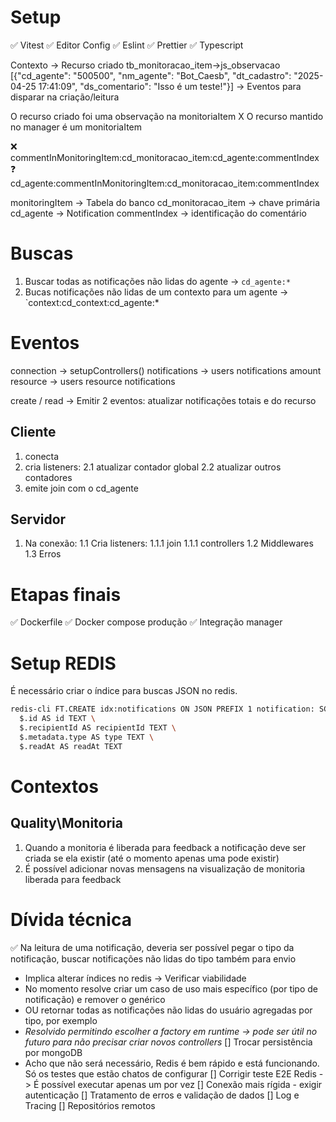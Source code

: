 # Setup

✅ Vitest
✅ Editor Config
✅ Eslint
✅ Prettier
✅ Typescript

Contexto  -> Recurso criado
            tb_monitoracao_item->js_observacao
                                 [{"cd_agente": "500500", "nm_agente": "Bot_Caesb", "dt_cadastro": "2025-04-25 17:41:09", "ds_comentario": "Isso é um teste!"}]
          -> Eventos para disparar na criação/leitura

O recurso criado foi uma observação na monitoriaItem X
O recurso mantido no manager é um monitoriaItem

❌ commentInMonitoringItem:cd_monitoracao_item:cd_agente:commentIndex
❓ cd_agente:commentInMonitoringItem:cd_monitoracao_item:commentIndex

monitoringItem -> Tabela do banco
cd_monitoracao_item -> chave primária
cd_agente -> Notification
commentIndex -> identificação do comentário

# Buscas

1. Buscar todas as notificações não lidas do agente -> `cd_agente:*`
2. Bucas notificações não lidas de um contexto para um agente -> `context:cd_context:cd_agente:*


# Eventos

connection -> setupControllers()
notifications -> users notifications amount
resource -> users resource notifications

create / read -> Emitir 2 eventos: atualizar notificações totais e do recurso

## Cliente

1. conecta
2. cria listeners:
   2.1 atualizar contador global
   2.2 atualizar outros contadores
3. emite join com o cd_agente

## Servidor

1. Na conexão:
  1.1 Cria listeners:
    1.1.1 join
    1.1.1 controllers
  1.2 Middlewares
  1.3 Erros

# Etapas finais
✅ Dockerfile
✅ Docker compose produção
✅ Integração manager

# Setup REDIS
É necessário criar o índice para buscas JSON no redis.
```bash
redis-cli FT.CREATE idx:notifications ON JSON PREFIX 1 notification: SCHEMA \
  $.id AS id TEXT \
  $.recipientId AS recipientId TEXT \
  $.metadata.type AS type TEXT \
  $.readAt AS readAt TEXT
```

# Contextos

## Quality\Monitoria
1. Quando a monitoria é liberada para feedback a notificação deve ser criada se ela existir (até o momento apenas uma pode existir)
2. É possível adicionar novas mensagens na visualização de monitoria liberada para feedback

# Dívida técnica

✅ Na leitura de uma notificação, deveria ser possível pegar o tipo da notificação, buscar notificações não lidas do tipo também para envio
  - Implica alterar índices no redis -> Verificar viabilidade
  - No momento resolve criar um caso de uso mais específico (por tipo de notificação) e remover o genérico
  - OU retornar todas as notificações não lidas do usuário agregadas por tipo, por exemplo
  - *Resolvido permitindo escolher a factory em runtime -> pode ser útil no futuro para não precisar criar novos controllers*
[] Trocar persistência por mongoDB
  - Acho que não será necessário, Redis é bem rápido e está funcionando. Só os testes que estão chatos de configurar
[] Corrigir teste E2E Redis -> É possível executar apenas um por vez
[] Conexão mais rígida - exigir autenticação
[] Tratamento de erros e validação de dados
[] Log e Tracing
[] Repositórios remotos
